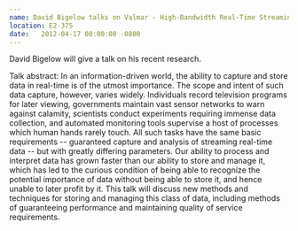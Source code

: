 ```yaml
---
name: David Bigelow talks on Valmar - High-Bandwidth Real-Time Streaming Data Management
location: E2-375
date:   2012-04-17 00:00:00 -0800
---
```

David Bigelow will give a talk on his recent research.

Talk abstract: In an information-driven world, the ability to capture and store
data in real-time is of the utmost importance. The scope and intent of such data
capture, however, varies widely. Individuals record television programs for later
viewing, governments maintain vast sensor networks to warn against calamity,
scientists conduct experiments requiring immense data collection, and automated
monitoring tools supervise a host of processes which human hands rarely touch.
All such tasks have the same basic requirements -- guaranteed capture and analysis
of streaming real-time data -- but with greatly differing parameters. Our ability
to process and interpret data has grown faster than our ability to store and
manage it, which has led to the curious condition of being able to recognize
the potential importance of data without being able to store it, and hence
unable to later profit by it. This talk will discuss new methods and techniques
for storing and managing this class of data, including methods of guaranteeing
performance and maintaining quality of service requirements.

